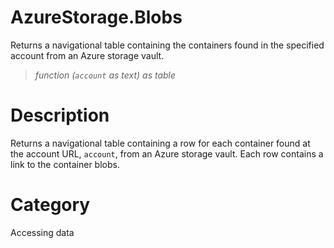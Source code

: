 ﻿# AzureStorage.Blobs
Returns a navigational table containing the containers found in the specified account from an Azure storage vault.
> _function (<code>account</code> as text) as table_
# Description 
Returns a navigational table containing a row for each container found at the account URL, <code>account</code>, from an Azure storage vault. Each row contains a link to the container blobs.
# Category 
Accessing data
